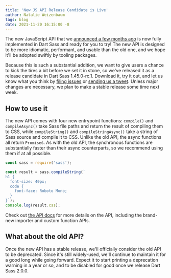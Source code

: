 ```yaml
---
title: 'New JS API Release Candidate is Live'
author: Natalie Weizenbaum
tags: blog
date: 2021-11-20 16:15:00 -8
---
```


The new JavaScript API that we [announced a few months ago] is now fully
implemented in Dart Sass and ready for you to try! The new API is designed to be
more idiomatic, performant, and usable than the old one, and we hope it'll be
adopted swiftly by tooling packages.

Because this is such a substantial addition, we want to give users a chance to
kick the tires a bit before we set it in stone, so we've released it as a release
candidate in Dart Sass 1.45.0-rc.1. Download it, try it out, and let us know
what you think by [filing issues] or [sending us a tweet]. Unless major changes
are necessary, we plan to make a stable release some time next week.

[announced a few months ago]: https://sass-lang.com/blog/request-for-comments-new-js-api
[filing issues]: https://github.com/sass/sass/issues/new
[sending us a tweet]: https://twitter.com/SassCSS

## How to use it

The new API comes with four new entrypoint functions: `compile()` and
`compileAsync()` take Sass file paths and return the result of compiling them to
CSS, while `compileString()` and `compileStringAsync()` take a
string of Sass source and compile it to CSS. Unlike the old API, the async
functions all return `Promise`s. As with the old API, the synchronous functions
are substantially faster than their async counterparts, so we recommend using
them if at all possible.

```js
const sass = require('sass');

const result = sass.compileString(`
h1 {
  font-size: 40px;
  code {
    font-face: Roboto Mono;
  }
}`);
console.log(result.css);
```

Check out [the API docs] for more details on the API, including the brand-new
importer and custom function APIs.

[the API docs]: /documentation/js-api

## What about the old API?

Once the new API has a stable release, we'll officially consider the old API to
be deprecated. Since it's still widely-used, we'll continue to maintain it for a
good long while going forward. Expect it to start printing a deprecation warning
in a year or so, and to be disabled for good once we release Dart Sass 2.0.0.
